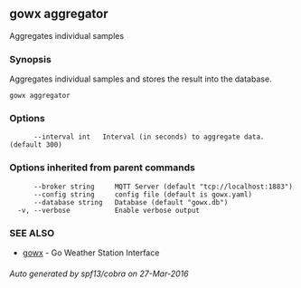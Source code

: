 ## gowx aggregator

Aggregates individual samples

### Synopsis


Aggregates individual samples and stores the result into the database.

```
gowx aggregator
```

### Options

```
      --interval int   Interval (in seconds) to aggregate data. (default 300)
```

### Options inherited from parent commands

```
      --broker string     MQTT Server (default "tcp://localhost:1883")
      --config string     config file (default is gowx.yaml)
      --database string   Database (default "gowx.db")
  -v, --verbose           Enable verbose output
```

### SEE ALSO
* [gowx](gowx.md)	 - Go Weather Station Interface

###### Auto generated by spf13/cobra on 27-Mar-2016
